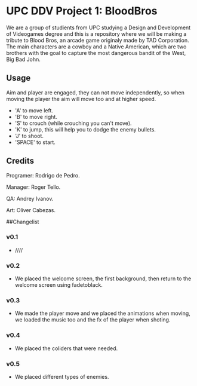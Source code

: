 
# UPC DDV Project 1: BloodBros
We are a group of studients from UPC studying a Design and Development of Videogames degree and this is a repository where we will be making a tribute to Blood Bros, an arcade game originaly made by TAD Corporation. The main characters are a cowboy and a Native American, which are two brothers with the goal to capture the most dangerous bandit of the West, Big Bad John.

## Usage
Aim and player are engaged, they can not move independently, so when moving the player the aim will move too and at higher speed. 
  - 'A' to move left. 
  - 'B' to move right. 
  - 'S' to crouch (while crouching you can't move).
  - 'K' to jump, this will help you to dodge the enemy bullets.
  - 'J' to shoot. 
  - 'SPACE' to start.

## Credits
Programer: Rodrigo de Pedro.

Manager: Roger Tello.

QA: Andrey Ivanov. 

Art: Oliver Cabezas. 

##Changelist
### v0.1
  - ////

### v0.2
  - We placed the welcome screen, the first background, then return to the welcome screen using fadetoblack. 

### v0.3
  - We made the player move and we placed the animations when moving, we loaded the music too and the fx of the player when shoting. 
  
### v0.4
  - We placed the coliders that were needed. 

### v0.5
  - We placed different types of enemies. 


